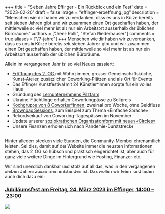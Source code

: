 +++
title = "Sieben Jahre Effinger - Ein Rückblick und ein Fest"
date = "2023-02-20"
draft = false
image = "effinger-eroeffnung.jpg"
description = "Menschen wie dir haben wir zu verdanken, dass es uns in Kürze bereits seit sieben Jahren gibt und wir zusammen einen Ort geschaffen haben, der mittlerweile so viel mehr ist als nur ein Arbeitsort ausserhalb der üblichen Büroräume."
authors = ["Jrene Rolli", "Stefan Niederhauser"]
comments = true
aliases = ["/7-jahre"]
+++
Menschen wie dir haben wir zu verdanken, dass es uns in Kürze bereits seit sieben Jahren gibt und wir zusammen einen Ort geschaffen haben, der mittlerweile so viel mehr ist als nur ein Arbeitsort ausserhalb der üblichen Büroräume.

Allein im vergangenen Jahr ist so viel Neues passiert:

* [Eröffnung des 2. OG ](https://www.effinger.ch/blog/teamplaetze/)mit Wohnzimmer, grosser Gemeinschaftsküche, Kunst-Atelier, zusätzlichen Coworking-Plätzen und als Ort für Events
* [Das Effinger Kunstfestival mit 24 Künstler*innen](https://www.effinger.ch/blog/effinger-kunstfestival/) sorgte für ein volles Haus
* Gründung des [Lernunternehmens Pilzfarm](http://pilzfarm.be)
* Ukraine-Flüchtlinge erhalten Coworkingpässe zu Solipreis
* [Kochgruppe von 8 Coworker*innen](https://www.linkedin.com/posts/herrbuerli_experiment-bedarfswirtschaft-activity-6960838902668533760-z8LL/), zweimal pro Woche, ohne Geldfluss
* [Brownbag Sessions](http://brownbag.effinger.ch), zum Beispiel zum Thema «Einfache Sprache» 
* Rekordverkauf von Coworking-Tagespässen im November
* Update unserer [soziokratischen Organisationform mit neuen «Circles»](https://www.effinger.ch/circles/)
* [Unsere Finanzen](https://www.effinger.ch/finanzen/) erholen sich nach Pandemie-Durststrecke

\
Hinter alledem stecken viele Stunden, die Community-Member ehrenamtlich leisten. Sei dies, damit auf der Website immer die neusten Informationen stehen, das 2. OG so hübsch und praktisch eingerichtet ist, aber auch für ganz viele weitere Dinge im Hintergrund wie Hosting, Finanzen etc. 

Wir sind unendlich dankbar und stolz auf all das, was in den vergangenen sieben Jahren zusammen entstanden ist. Das wollen wir feiern und laden auch dich dazu ein: 

### **[Jubiläumsfest am Freitag, 24. März 2023 im Effinger, 14:00 – 23:00](https://effinger.ch/fest)**

![](effinger-eroeffnung.jpg)